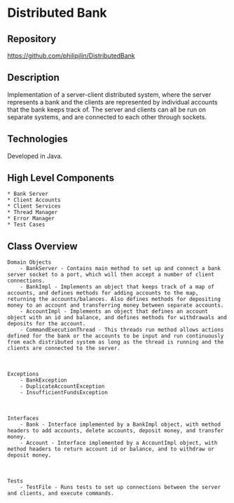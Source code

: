# Distributed Bank


## Repository
<https://github.com/philipjlin/DistributedBank>


## Description
Implementation of a server-client distributed system, where the server represents a bank and the clients are represented by individual accounts that the bank keeps track of. The server and clients can all be run on separate systems, and are connected to each other through sockets.


## Technologies
Developed in Java.


## High Level Components
    * Bank Server
    * Client Accounts
    * Client Services
    * Thread Manager
    * Error Manager
    * Test Cases

## Class Overview
    Domain Objects
        - BankServer - Contains main method to set up and connect a bank server socket to a port, which will then accept a number of client connections. 
        - BankImpl - Implements an object that keeps track of a map of accounts, and defines methods for adding accounts to the map, returning the accounts/balances. Also defines methods for depositing money to an account and transferring money between separate accounts.
        - AccountImpl - Implements an object that defines an account object with an id and balance, and defines methods for withdrawals and deposits for the account.
        - CommandExecutionThread - This threads run method allows actions defined for the bank or the accounts to be input and run continuously from each distributed system as long as the thread is running and the clients are connected to the server.

<br>

    Exceptions
        - BankException
        - DuplicateAccountException
        - InsufficientFundsException

<br>

    Interfaces
        - Bank - Interface implemented by a BankImpl object, with method headers to add accounts, delete accounts, deposit money, and transfer money.
        - Account - Interface implemented by a AccountImpl object, with method headers to return account id or balance, and to withdraw or deposit money.

<br>

    Tests
        - TestFile - Runs tests to set up connections between the server and clients, and execute commands.
